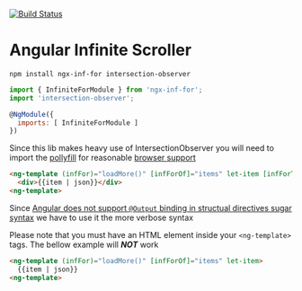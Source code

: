 [![Build Status](https://travis-ci.org/Toxicable/ngx-inf-for.svg?branch=master)](https://travis-ci.org/Toxicable/ngx-inf-for)

# Angular Infinite Scroller 

```shell
npm install ngx-inf-for intersection-observer
```
```js
import { InfiniteForModule } from 'ngx-inf-for';
import 'intersection-observer';

@NgModule({
  imports: [ InfiniteForModule ]
})
```
Since this lib makes heavy use of IntersectionObserver you will need to import the [pollyfill](https://github.com/WICG/IntersectionObserver/tree/gh-pages/polyfill) for reasonable [browser support](http://caniuse.com/#search=intersection)

```html
<ng-template (infFor)="loadMore()" [infForOf]="items" let-item [infForTrackBy]="trackById">
  <div>{{item | json}}</div>
<ng-template>
```
Since [Angular does not support `@Output` binding in structual directives sugar syntax](https://github.com/angular/angular/issues/12121) we have to use it the more verbose syntax

Please note that you must have an HTML element inside your `<ng-template>` tags. The bellow example will ***NOT*** work

```html
<ng-template (infFor)="loadMore()" [infForOf]="items" let-item>
  {{item | json}}
<ng-template>
```


